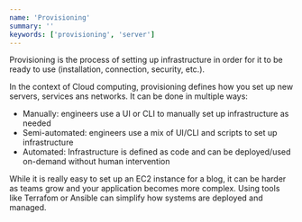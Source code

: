 ```yaml
---
name: 'Provisioning'
summary: ''
keywords: ['provisioning', 'server']
---
```


Provisioning is the process of setting up infrastructure in order for it to be ready to use (installation, connection, security, etc.).

In the context of Cloud computing, provisioning defines how you set up new servers, services ans networks. It can be done in multiple ways:

- Manually: engineers use a UI or CLI to manually set up infrastructure as needed
- Semi-automated: engineers use a mix of UI/CLI and scripts to set up infrastructure
- Automated: Infrastructure is defined as code and can be deployed/used on-demand without human intervention

While it is really easy to set up an EC2 instance for a blog, it can be harder as teams grow and your application becomes more complex. Using tools like Terrafom or Ansible can simplify how systems are deployed and managed.
